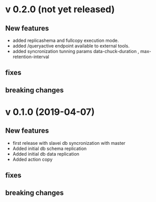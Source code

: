 # v 0.2.0 (not yet released)

## New features

* added replicashema and fullcopy execution mode.
* added /queryactive endpoint available to external tools.
* added syncronization tunning params data-chuck-duration , max-retention-interval  

## fixes


## breaking changes


# v 0.1.0 (2019-04-07)

## New features

* first release with  slavei db  syncronization with master
* Added initial db schema replication 
* Added initial db data replication
* Added action copy

## fixes


## breaking changes

